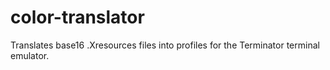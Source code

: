 # color-translator
Translates base16 .Xresources files into profiles for the Terminator terminal emulator.
